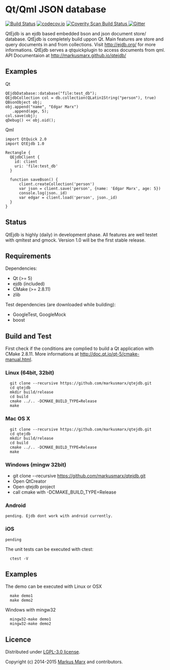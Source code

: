 # Qt/Qml JSON database

[![Build Status](https://travis-ci.org/markusmarx/qtejdb.svg?branch=master)](https://travis-ci.org/markusmarx/qtejdb)
[![codecov.io](http://codecov.io/github/markusmarx/qtejdb/coverage.svg?branch=master)](http://codecov.io/github/markusmarx/qtejdb?branch=master)
<a href="https://scan.coverity.com/projects/5815">
  <img alt="Coverity Scan Build Status"
       src="https://scan.coverity.com/projects/5815/badge.svg"/>
</a>
[![Gitter](https://badges.gitter.im/Join%20Chat.svg)](https://gitter.im/markusmarx/qtejdb?utm_source=badge&utm_medium=badge&utm_campaign=pr-badge)

QtEjdb is an ejdb based embedded bson and json document store/ database. QtEjdb is completely build uppon Qt. Main features are store and query documents in and from collections. Visit http://ejdb.org/ for more informations. QtEjdb serves a qtquickplugin to access documents from qml. API Documentaion at http://markusmarx.github.io/qtejdb/

## Examples

Qt
```{c++}
QEjdbDatabase::database("file:test_db");
QEjdbCollection col = db.collection(QLatin1String("person"), true)
QBsonObject obj;
obj.append("name", "Edgar Marx")
   .append(age, 5);
col.save(obj);
qDebug() << obj.oid();
```

Qml
```{qml}
import QtQuick 2.0
import QtEjdb 1.0

Rectangle {
  QEjdbClient {
    id: client
    uri: 'file:test_db'
  }

  function saveBson() {
      client.createCollection('person')
      var json = client.save('person', {name: 'Edgar Marx', age: 5})
      console.log(json._id)
      var edgar = client.load('person', json._id)
  }  
}
```

## Status

QtEjdb is highly (daily) in development phase. All features are well testet with qmltest and gmock. Version 1.0 will be the first stable release.

## Requirements

Dependencies:

  - Qt (>= 5)
  - ejdb (included)
  - CMake (>= 2.8.11)
  - zlib

Test dependencies (are downloaded while building):

  - GoogleTest, GoogleMock
  - boost

## Build and Test

First check if the conditions are complied to build a Qt application with CMake 2.8.11. More informations at http://doc.qt.io/qt-5/cmake-manual.html.


### Linux (64bit, 32bit)

```
  git clone --recursive https://github.com/markusmarx/qtejdb.git
  cd qtejdb
  mkdir build/release
  cd build
  cmake ../.. -DCMAKE_BUILD_TYPE=Release
  make
```

### Mac OS X

```
  git clone --recursive https://github.com/markusmarx/qtejdb.git
  cd qtejdb
  mkdir build/release
  cd build
  cmake ../.. -DCMAKE_BUILD_TYPE=Release
  make
```

### Windows (mingw 32bit)

- git clone --recursive https://github.com/markusmarx/qtejdb.git 
- Open QtCreator
- Open qtejdb project
- call cmake with -DCMAKE_BUILD_TYPE=Release

### Android

```
pending. Ejdb dont work with android currently.
```

### iOS

```
pending
```


The unit tests can be executed with ctest:

```
  ctest -V
```

## Examples

The demo can be executed with
Linux or OSX

```
  make demo1
  make demo2
```

Windows with mingw32

```
  mingw32-make demo1
  mingw32-make demo2
```

## Licence

Distributed under [LGPL-3.0 license](http://opensource.org/licenses/LGPL-3.0).

Copyright (c) 2014-2015 [Markus Marx](mailto:markus.marx@marxenter.de) and contributors.
